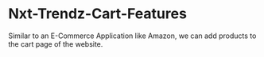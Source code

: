 # Nxt-Trendz-Cart-Features
Similar to an E-Commerce Application like Amazon, we can add products to the cart page of the website.
